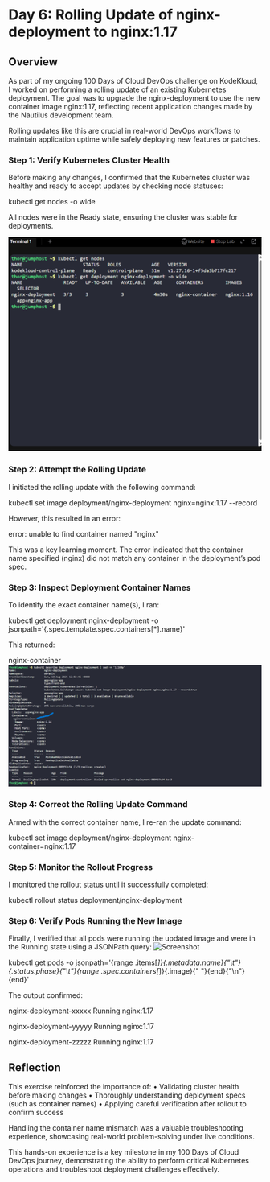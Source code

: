 # Day 6: Rolling Update of nginx-deployment to nginx:1.17

## Overview
As part of my ongoing 100 Days of Cloud DevOps challenge on KodeKloud, I worked on performing a rolling update of an existing Kubernetes deployment. The goal was to upgrade the nginx-deployment to use the new container image nginx:1.17, reflecting recent application changes made by the Nautilus development team.

Rolling updates like this are crucial in real-world DevOps workflows to maintain application uptime while safely deploying new features or patches.

### Step 1: Verify Kubernetes Cluster Health
Before making any changes, I confirmed that the Kubernetes cluster was healthy and ready to accept updates by checking node statuses:

kubectl get nodes -o wide

All nodes were in the Ready state, ensuring the cluster was stable for deployments.

![Screenshot](screenshots/nodes-ready.png)

### Step 2: Attempt the Rolling Update
I initiated the rolling update with the following command:

kubectl set image deployment/nginx-deployment nginx=nginx:1.17 --record

However, this resulted in an error:

error: unable to find container named "nginx"

This was a key learning moment. The error indicated that the container name specified (nginx) did not match any container in the deployment’s pod spec.

### Step 3: Inspect Deployment Container Names
To identify the exact container name(s), I ran:

kubectl get deployment nginx-deployment -o jsonpath='{.spec.template.spec.containers[*].name}'

This returned:

nginx-container
![Screenshot](screenshots/container-name.png)

### Step 4: Correct the Rolling Update Command

Armed with the correct container name, I re-ran the update command:

kubectl set image deployment/nginx-deployment nginx-container=nginx:1.17

### Step 5: Monitor the Rollout Progress

I monitored the rollout status until it successfully completed:

kubectl rollout status deployment/nginx-deployment

### Step 6: Verify Pods Running the New Image
Finally, I verified that all pods were running the updated image and were in the Running state using a JSONPath query:
![Screenshot](screenshots/success-verification.png)


kubectl get pods -o jsonpath='{range .items[*]}{.metadata.name}{"\t"}{.status.phase}{"\t"}{range .spec.containers[*]}{.image}{" "}{end}{"\n"}{end}'

The output confirmed:

nginx-deployment-xxxxx        Running nginx:1.17

nginx-deployment-yyyyy        Running nginx:1.17

nginx-deployment-zzzzz        Running nginx:1.17

## Reflection

This exercise reinforced the importance of:
•	Validating cluster health before making changes
•	Thoroughly understanding deployment specs (such as container names)
•	Applying careful verification after rollout to confirm success

Handling the container name mismatch was a valuable troubleshooting experience, showcasing real-world problem-solving under live conditions.

This hands-on experience is a key milestone in my 100 Days of Cloud DevOps journey, demonstrating the ability to perform critical Kubernetes operations and troubleshoot deployment challenges effectively.
